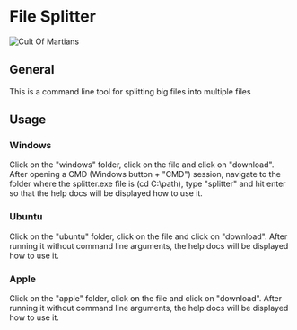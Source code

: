 # File Splitter
![Cult Of Martians][img1]

## General

This is a command line tool for splitting big files into multiple files

## Usage

### Windows

Click on the "windows" folder, click on the file and click on "download". After opening a CMD (Windows button + "CMD") session, navigate to the folder where the splitter.exe file is (cd C:\path), type "splitter" and hit enter so that the help docs will be displayed how to use it.

### Ubuntu

Click on the "ubuntu" folder, click on the file and click on "download". After running it without command line arguments, the help docs will be displayed how to use it.

### Apple

Click on the "apple" folder, click on the file and click on "download". After running it without command line arguments, the help docs will be displayed how to use it.

[img1]:      https://static.thenounproject.com/png/583996-200.png